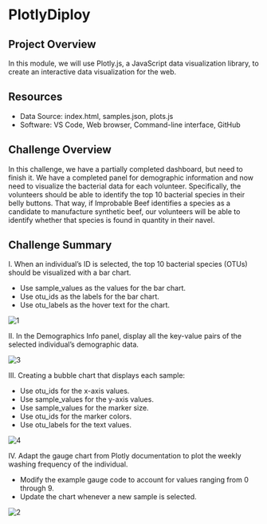 # PlotlyDiploy

## Project Overview

In this module, we will use Plotly.js, a JavaScript data visualization library, to create an interactive data visualization for the web. 

## Resources

* Data Source: index.html, samples.json, plots.js
* Software: VS Code, Web browser, Command-line interface, GitHub

## Challenge Overview

In this challenge, we have a partially completed dashboard, but need to finish it. We have a completed panel for demographic information and now need to visualize the bacterial data for each volunteer. Specifically, the volunteers should be able to identify the top 10 bacterial species in their belly buttons. That way, if Improbable Beef identifies a species as a candidate to manufacture synthetic beef, our volunteers will be able to identify whether that species is found in quantity in their navel.

## Challenge Summary

I. When an individual’s ID is selected, the top 10 bacterial species (OTUs) should be visualized with a bar chart.

* Use sample_values as the values for the bar chart.
* Use otu_ids as the labels for the bar chart.
* Use otu_labels as the hover text for the chart.

![1](https://user-images.githubusercontent.com/73450637/105662484-d3218d80-5e9d-11eb-8f48-141cfb276f36.png)

II. In the Demographics Info panel, display all the key-value pairs of the selected individual’s demographic data.

![3](https://user-images.githubusercontent.com/73450637/105662562-049a5900-5e9e-11eb-9420-bac797cafb4a.png)

III. Creating a bubble chart that displays each sample:

* Use otu_ids for the x-axis values.
* Use sample_values for the y-axis values.
* Use sample_values for the marker size.
* Use otu_ids for the marker colors.
* Use otu_labels for the text values.

![4](https://user-images.githubusercontent.com/73450637/105662665-4c20e500-5e9e-11eb-9c1c-a04b5efcf732.png)

IV. Adapt the gauge chart from Plotly documentation to plot the weekly washing frequency of the individual.

* Modify the example gauge code to account for values ranging from 0 through 9.
* Update the chart whenever a new sample is selected.

![2](https://user-images.githubusercontent.com/73450637/105662703-65c22c80-5e9e-11eb-869b-d3e0202615bc.png)



